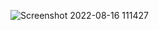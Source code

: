 ![Screenshot 2022-08-16 111427](https://user-images.githubusercontent.com/109853694/184868494-19515f32-bc05-435e-96f6-7eb3b4fe940d.jpg)
